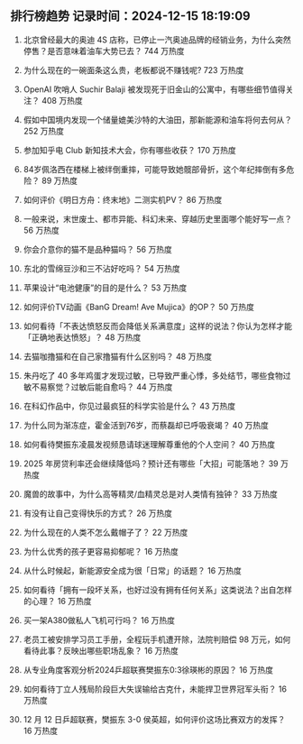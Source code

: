 
## 排行榜趋势 记录时间：2024-12-15 18:19:09
  
  1. 北京曾经最大的奥迪 4S 店称，已停止一汽奥迪品牌的经销业务，为什么突然停售？是否意味着油车大势已去？ 744 万热度
    
  2. 为什么现在的一碗面条这么贵，老板都说不赚钱呢? 723 万热度
    
  3. OpenAI 吹哨人 Suchir Balaji 被发现死于旧金山的公寓中，有哪些细节值得关注？ 408 万热度
    
  4. 假如中国境内发现一个储量媲美沙特的大油田，那新能源和油车将何去何从？ 252 万热度
    
  5. 参加知乎电 Club 新知技术大会，你有哪些收获？ 170 万热度
    
  6. 84岁佩洛西在楼梯上被绊倒重摔，可能导致她髋部骨折，这个年纪摔倒有多危险？ 89 万热度
    
  7. 如何评价《明日方舟：终末地》二测实机PV？ 86 万热度
    
  8. 一般来说，末世废土、都市异能、科幻未来、穿越历史里面哪个能好写一点？ 56 万热度
    
  9. 你会介意你的猫不是品种猫吗？ 56 万热度
    
  10. 东北的雪绵豆沙和三不沾好吃吗？ 54 万热度
    
  11. 苹果设计“电池健康”的目的是什么？ 53 万热度
    
  12. 如何评价TV动画《BanG Dream! Ave Mujica》的OP？ 50 万热度
    
  13. 如何看待「不表达愤怒反而会降低关系满意度」这样的说法？你认为怎样才能「正确地表达愤怒」？ 48 万热度
    
  14. 去猫咖撸猫和在自己家撸猫有什么区别吗？ 48 万热度
    
  15. 朱丹吃了 40 多年鸡蛋才发现过敏，已导致严重心悸，多处结节，哪些食物过敏不易察觉？过敏后能自愈吗？ 44 万热度
    
  16. 在科幻作品中，你见过最疯狂的科学实验是什么？ 43 万热度
    
  17. 为什么同为渐冻症，霍金活到76岁，而蔡磊却已呼吸衰竭？ 40 万热度
    
  18. 如何看待樊振东凌晨发视频恳请球迷理解尊重他的个人空间？ 40 万热度
    
  19. 2025 年房贷利率还会继续降低吗？预计还有哪些「大招」可能落地？ 39 万热度
    
  20. 魔兽的故事中，为什么高等精灵/血精灵总是对人类情有独钟？ 33 万热度
    
  21. 有没有让自己变得快乐的方式？ 26 万热度
    
  22. 为什么现在的人类不怎么戴帽子了？ 22 万热度
    
  23. 为什么优秀的孩子更容易抑郁呢？ 16 万热度
    
  24. 从什么时候起，新能源安全成为很「日常」的话题？ 16 万热度
    
  25. 如何看待「拥有一段坏关系，也好过没有拥有任何关系」这类说法？出自怎样的心理？ 16 万热度
    
  26. 买一架A380做私人飞机可行吗？ 16 万热度
    
  27. 老员工被安排学习员工手册，全程玩手机遭开除，法院判赔偿 98 万元，如何看待此事？反映出哪些职场乱象？ 16 万热度
    
  28. 从专业角度客观分析2024乒超联赛樊振东0:3徐瑛彬的原因？ 16 万热度
    
  29. 如何看待丁立人残局阶段巨大失误输给古克什，未能捍卫世界冠军头衔？ 16 万热度
    
  30. 12 月 12 日乒超联赛，樊振东 3-0 侯英超，如何评价这场比赛双方的发挥？ 16 万热度
    